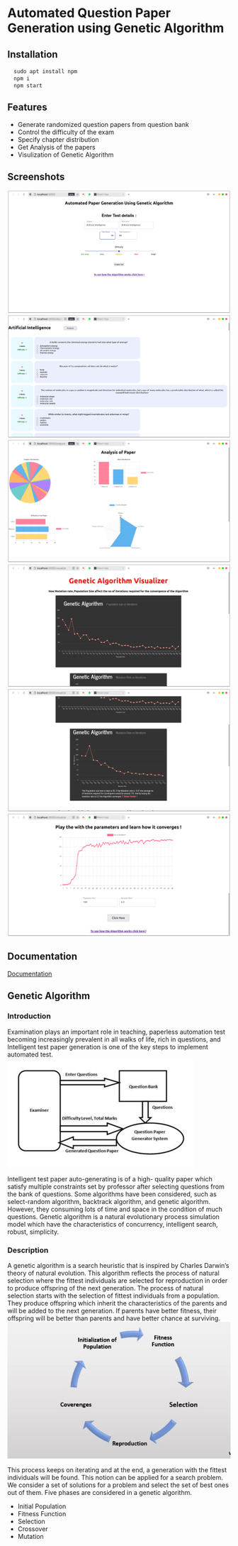 # Automated Question Paper Generation using Genetic Algorithm

## Installation

```
  sudo apt install npm
  npm i
  npm start
```

## Features

- Generate randomized question papers from question bank
- Control the difficulty of the exam
- Specify chapter distribution
- Get Analysis of the papers
- Visulization of Genetic Algorithm

## Screenshots

![App Screenshot](./Screenshots/Screenshot-20211205123907-1936x1069.png)
![App Screenshot](./Screenshots/Screenshot-20211205123925-1936x1069.png)
![App Screenshot](./Screenshots/Screenshot-20211205123945-1936x1069.png)
![App Screenshot](./Screenshots/Screenshot-20211205124009-1936x1069.png)
![App Screenshot](./Screenshots/Screenshot-20211205124017-1936x1069.png)
![App Screenshot](./Screenshots/Screenshot-20211205124033-1936x1069.png)

## Documentation

[Documentation](https://github.com/atharvamarathe/paper-generation-using_ga/blob/master/Sypnosis.pdf)

## Genetic Algorithm

### Introduction

Examination plays an important role in teaching, paperless automation test becoming increasingly
prevalent in all walks of life, rich in questions, and
Intelligent test paper generation is one of the key
steps to implement automated test.
![App Screenshot](./Screenshots/Screenshot-20211213102753-421x247.png)

Intelligent test paper auto-generating is of a high- quality paper which satisfy multiple constraints
set by professor after selecting questions from the bank of questions. Some algorithms have been considered, such as select-random algorithm, backtrack algorithm, and genetic algorithm.
However, they consuming lots of time and space in the condition of much questions. Genetic algorithm is a natural evolutionary process simulation model which have the characteristics of concurrency, intelligent search, robust, simplicity.

### Description

A genetic algorithm is a search heuristic that is
inspired by Charles Darwin’s theory of natural
evolution. This algorithm reflects the process of
natural selection where the fittest individuals are
selected for reproduction in order to produce
offspring of the next generation.
The process of natural selection starts with the
selection of fittest individuals from a population.
They produce offspring which inherit the
characteristics of the parents and will be added to
the next generation. If parents have better fitness,
their offspring will be better than parents and
have better chance at surviving.
![App Screenshot](./Screenshots/Intro.png)

This process keeps on iterating and at the end, a
generation with the fittest individuals will be
found. This notion can be applied for a search
problem. We consider a set of solutions for a
problem and select the set of best ones out of
them.
Five phases are considered in a genetic algorithm.

- Initial Population
- Fitness Function
- Selection
- Crossover
- Mutation
